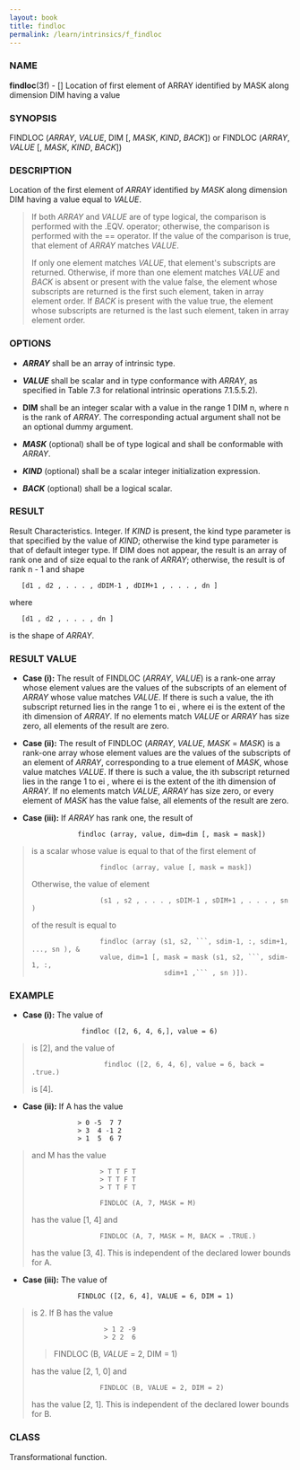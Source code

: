 ```yaml
---
layout: book
title: findloc
permalink: /learn/intrinsics/f_findloc
---
```

### NAME

**findloc**(3f) - \[\] Location of first element of
ARRAY identified by MASK along dimension DIM having a value

### SYNOPSIS

FINDLOC (*ARRAY*, *VALUE*, DIM \[, *MASK*, *KIND*, *BACK*\]) or FINDLOC
(*ARRAY*, *VALUE* \[, *MASK*, *KIND*, *BACK*\])

### DESCRIPTION

Location of the first element of *ARRAY* identified by *MASK* along
dimension DIM having a value equal to *VALUE*.

> If both *ARRAY* and *VALUE* are of type logical, the comparison is
> performed with the .EQV. operator; otherwise, the comparison is
> performed with the == operator. If the value of the comparison is
> true, that element of *ARRAY* matches *VALUE*.
>
> If only one element matches *VALUE*, that element's subscripts are
> returned. Otherwise, if more than one element matches *VALUE* and
> *BACK* is absent or present with the value false, the element whose
> subscripts are returned is the first such element, taken in array
> element order. If *BACK* is present with the value true, the element
> whose subscripts are returned is the last such element, taken in array
> element order.

### OPTIONS

  - ***ARRAY***
    shall be an array of intrinsic type.

  - ***VALUE***
    shall be scalar and in type conformance with *ARRAY*, as specified
    in Table 7.3 for relational intrinsic operations 7.1.5.5.2).

  - **DIM**
    shall be an integer scalar with a value in the range 1 DIM n, where
    n is the rank of *ARRAY*. The corresponding actual argument shall
    not be an optional dummy argument.

  - ***MASK***
    (optional) shall be of type logical and shall be conformable with
    *ARRAY*.

  - ***KIND***
    (optional) shall be a scalar integer initialization expression.

  - ***BACK***
    (optional) shall be a logical scalar.

### RESULT

Result Characteristics. Integer. If *KIND* is present, the kind type
parameter is that specified by the value of *KIND*; otherwise the kind
type parameter is that of default integer type. If DIM does not appear,
the result is an array of rank one and of size equal to the rank of
*ARRAY*; otherwise, the result is of rank n - 1 and shape

```
   [d1 , d2 , . . . , dDIM-1 , dDIM+1 , . . . , dn ]
```

where

```
   [d1 , d2 , . . . , dn ]
```

is the shape of *ARRAY*.

### RESULT VALUE

  - **Case (i):**
    The result of FINDLOC (*ARRAY*, *VALUE*) is a rank-one array whose
    element values are the values of the subscripts of an element of
    *ARRAY* whose value matches *VALUE*. If there is such a value, the
    ith subscript returned lies in the range 1 to ei , where ei is the
    extent of the ith dimension of *ARRAY*. If no elements match *VALUE*
    or *ARRAY* has size zero, all elements of the result are zero.

  - **Case (ii):**
    The result of FINDLOC (*ARRAY*, *VALUE*, *MASK* = *MASK*) is a
    rank-one array whose element values are the values of the subscripts
    of an element of *ARRAY*, corresponding to a true element of *MASK*,
    whose value matches *VALUE*. If there is such a value, the ith
    subscript returned lies in the range 1 to ei , where ei is the
    extent of the ith dimension of *ARRAY*. If no elements match
    *VALUE*, *ARRAY* has size zero, or every element of *MASK* has the
    value false, all elements of the result are zero.

  - **Case (iii):**
    If *ARRAY* has rank one, the result of

<!-- end list -->

```
                 findloc (array, value, dim=dim [, mask = mask])
```

> is a scalar whose value is equal to that of the first element of
>
> ```
>                  findloc (array, value [, mask = mask])
> ```
>
> Otherwise, the value of element
>
> ```
>                  (s1 , s2 , . . . , sDIM-1 , sDIM+1 , . . . , sn )
> ```
>
> of the result is equal to
>
> ````
>                  findloc (array (s1, s2, ```, sdim-1, :, sdim+1, ..., sn ), &
>                  value, dim=1 [, mask = mask (s1, s2, ```, sdim-1, :,
>                                  sdim+1 ,``` , sn )]).
> ````

### EXAMPLE

  - **Case (i):**
    The value of

<!-- end list -->

```
                  findloc ([2, 6, 4, 6,], value = 6)
```

> is \[2\], and the value of
>
> ```
>                   findloc ([2, 6, 4, 6], value = 6, back = .true.)
> ```
>
> is \[4\].

  - **Case (ii):**
    If A has the value

<!-- end list -->

```
                 > 0 -5  7 7
                 > 3  4 -1 2
                 > 1  5  6 7
```

> and M has the value
>
> ```
>                  > T T F T
>                  > T T F T
>                  > T T F T
>
>                  FINDLOC (A, 7, MASK = M)
> ```
>
> has the value \[1, 4\] and
>
> ```
>                  FINDLOC (A, 7, MASK = M, BACK = .TRUE.)
> ```
>
> has the value \[3, 4\]. This is independent of the declared lower
> bounds for A.

  - **Case (iii):**
    The value of

<!-- end list -->

```
                 FINDLOC ([2, 6, 4], VALUE = 6, DIM = 1)
```

> is 2. If B has the value
>
> ```
>                   > 1 2 -9
>                   > 2 2  6
> ```
>
> > FINDLOC (B, *VALUE* = 2, DIM = 1)
>
> has the value \[2, 1, 0\] and
>
> ```
>                  FINDLOC (B, VALUE = 2, DIM = 2)
> ```
>
> has the value \[2, 1\]. This is independent of the declared lower
> bounds for B.

### CLASS

Transformational function.
